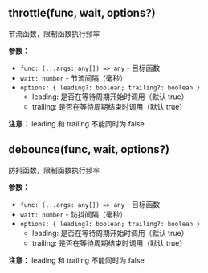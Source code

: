## throttle(func, wait, options?)

节流函数，限制函数执行频率

**参数：**
- `func: (...args: any[]) => any` - 目标函数
- `wait: number` - 节流间隔（毫秒）
- `options: { leading?: boolean; trailing?: boolean }` 
  - leading: 是否在等待周期开始时调用（默认 true）
  - trailing: 是否在等待周期结束时调用（默认 true）

**注意：** leading 和 trailing 不能同时为 false


## debounce(func, wait, options?)

防抖函数，限制函数执行频率

**参数：**

- `func: (...args: any[]) => any` - 目标函数
- `wait: number` - 防抖间隔（毫秒）
- `options: { leading?: boolean; trailing?: boolean }` 
  - leading: 是否在等待周期开始时调用（默认 true）
  - trailing: 是否在等待周期结束时调用（默认 true）

**注意：** leading 和 trailing 不能同时为 false



